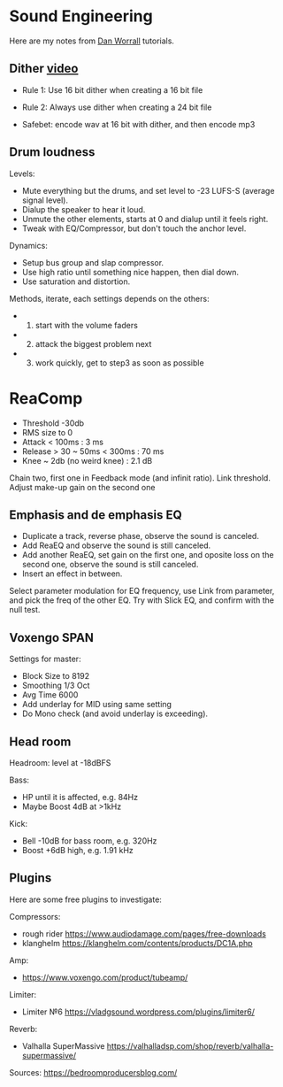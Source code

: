 Sound Engineering
=================

Here are my notes from [Dan Worrall](https://www.youtube.com/channel/UCQnz5mUTDkGwKvIQ9uyqiXw) tutorials.

## Dither [video](https://www.youtube.com/watch?v=2iDrbgfPjPY)

- Rule 1: Use 16 bit dither when creating a 16 bit file
- Rule 2: Always use dither when creating a 24 bit file

- Safebet: encode wav at 16 bit with dither, and then encode mp3

## Drum loudness

Levels:

- Mute everything but the drums, and set level to -23 LUFS-S  (average signal level).
- Dialup the speaker to hear it loud.
- Unmute the other elements, starts at 0 and dialup until it feels right.
- Tweak with EQ/Compressor, but don't touch the anchor level.

Dynamics:

- Setup bus group and slap compressor.
- Use high ratio until something nice happen, then dial down.
- Use saturation and distortion.

Methods, iterate, each settings depends on the others:

- 1. start with the volume faders
- 2. attack the biggest problem next
- 3. work quickly, get to step3 as soon as possible

# ReaComp

- Threshold -30db
- RMS size to 0
- Attack  < 100ms               :  3   ms
- Release > 30 ~ 50ms < 300ms   : 70   ms
- Knee ~ 2db (no weird knee)    :  2.1 dB

Chain two, first one in Feedback mode (and infinit ratio). Link threshold.
Adjust make-up gain on the second one

## Emphasis and de emphasis EQ

- Duplicate a track, reverse phase, observe the sound is canceled.
- Add ReaEQ and observe the sound is still canceled.
- Add another ReaEQ, set gain on the first one, and oposite loss on the second one, observe the sound is still canceled.
- Insert an effect in between.

Select parameter modulation for EQ frequency, use Link from parameter, and pick the freq of the other EQ.
Try with Slick EQ, and confirm with the null test.

## Voxengo SPAN

Settings for master:

- Block Size to 8192
- Smoothing 1/3 Oct
- Avg Time 6000
- Add underlay for MID using same setting
- Do Mono check (and avoid underlay is exceeding).

## Head room

Headroom: level at -18dBFS

Bass:
- HP until it is affected, e.g. 84Hz
- Maybe Boost 4dB at >1kHz

Kick:
- Bell -10dB for bass room, e.g. 320Hz
- Boost +6dB high, e.g. 1.91 kHz

## Plugins

Here are some free plugins to investigate:

Compressors:
- rough rider https://www.audiodamage.com/pages/free-downloads
- klanghelm https://klanghelm.com/contents/products/DC1A.php

Amp:
- https://www.voxengo.com/product/tubeamp/

Limiter:
- Limiter №6 https://vladgsound.wordpress.com/plugins/limiter6/

Reverb:
- Valhalla SuperMassive https://valhalladsp.com/shop/reverb/valhalla-supermassive/

Sources: https://bedroomproducersblog.com/
